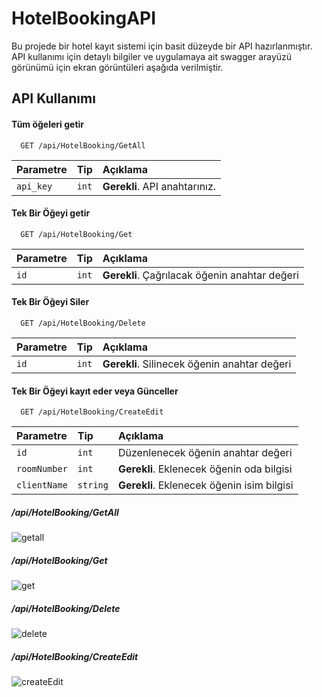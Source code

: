 # HotelBookingAPI

Bu projede bir hotel kayıt sistemi için basit düzeyde bir API hazırlanmıştır. API kullanımı için detaylı bilgiler ve uygulamaya ait swagger arayüzü görünümü için ekran görüntüleri aşağıda verilmiştir.


## API Kullanımı

#### Tüm öğeleri getir

```http
  GET /api/HotelBooking/GetAll
```

| Parametre | Tip     | Açıklama                |
| :-------- | :------- | :------------------------- |
| `api_key` | `int` | **Gerekli**. API anahtarınız. |

#### Tek Bir Öğeyi getir

```http
  GET /api/HotelBooking/Get
```

| Parametre | Tip     | Açıklama                       |
| :-------- | :------- | :-------------------------------- |
| `id`      | `int` | **Gerekli**. Çağrılacak öğenin anahtar değeri |

#### Tek Bir Öğeyi Siler

```http
  GET /api/HotelBooking/Delete
```

| Parametre | Tip     | Açıklama                       |
| :-------- | :------- | :-------------------------------- |
| `id`      | `int` | **Gerekli**. Silinecek öğenin anahtar değeri |

#### Tek Bir Öğeyi kayıt eder veya Günceller

```http
  GET /api/HotelBooking/CreateEdit
```

| Parametre | Tip     | Açıklama                       |
| :-------- | :------- | :-------------------------------- |
| `id`      | `int` | Düzenlenecek öğenin anahtar değeri |
| `roomNumber`      | `int` | **Gerekli**. Eklenecek öğenin oda bilgisi |
| `clientName`      | `string` | **Gerekli**. Eklenecek öğenin isim bilgisi |


##### /api/HotelBooking/GetAll
![getall](https://github.com/bengugultekin/csharp-101/assets/44199167/c52d2a9b-7beb-46dc-b01b-1d5fbafcb32b)

##### /api/HotelBooking/Get
![get](https://github.com/bengugultekin/csharp-101/assets/44199167/dc0a14c2-8256-44d7-b945-af9e83057195)

##### /api/HotelBooking/Delete
![delete](https://github.com/bengugultekin/csharp-101/assets/44199167/000633ff-3bbf-4fc1-a4cd-7deb6564c3d2)

##### /api/HotelBooking/CreateEdit
![createEdit](https://github.com/bengugultekin/csharp-101/assets/44199167/a0589939-2213-4cb2-905f-1bab325baebe)



  
